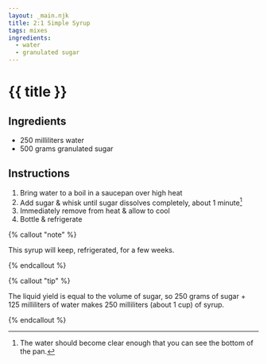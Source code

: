 ```yaml
---
layout: _main.njk
title: 2:1 Simple Syrup
tags: mixes
ingredients:
  - water
  - granulated sugar
---
```


<!-- markdownlint-disable MD025 -->
# {{ title }}
<!-- markdownlint-disable MD025 -->

## Ingredients

* 250 milliliters water
* 500 grams granulated sugar

## Instructions

1. Bring water to a boil in a saucepan over high heat
2. Add sugar & whisk until sugar dissolves completely, about 1 minute[^1]
3. Immediately remove from heat & allow to cool
4. Bottle & refrigerate

[^1]: The water should become clear enough that you can see the bottom of the pan.

<!-- markdownlint-disable MD012 -->
{% callout "note" %}
<!-- markdownlint-enable MD012 -->

  This syrup will keep, refrigerated, for a few weeks.

{% endcallout %}

<!-- markdownlint-disable MD012 -->
{% callout "tip" %}
<!-- markdownlint-enable MD012 -->

  The liquid yield is equal to the volume of sugar, so 250 grams of sugar + 125 milliliters of water makes 250 milliliters (about 1 cup) of syrup.

{% endcallout %}
